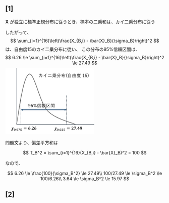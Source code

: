 ## [1]

$\mathbf{X}$ が独立に標準正規分布に従うとき、標本の二乗和は、カイ二乗分布に従う  


したがって、
$$
\sum_{i=1}^{16}\left(\frac{X_{B,i} - \bar{X}_B}{\sigma_B}\right)^2
$$
は、自由度15のカイ二乗分布に従い、 
この分布の95%信頼区間は、
$$
6.26 \le \sum_{i=1}^{16}\left(\frac{X_{B,i} - \bar{X}_B}{\sigma_B}\right)^2 \le 27.49
$$
![alt text](ci_chi-square_dist.png)  



問題文より、偏差平方和は

$$
T_B^2 = \sum_{i=1}^{16}(X_{B,i} - \bar{X}_B)^2 = 100
$$

なので、

$$
6.26 \le \frac{100}{\sigma_B^2} \le 27.49\\
100/27.49 \le \sigma_B^2 \le 100/6.26\\
3.64 \le \sigma_B^2 \le 15.97
$$

## [2]

